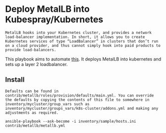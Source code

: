 # Deploy MetalLB into Kubespray/Kubernetes
```
MetalLB hooks into your Kubernetes cluster, and provides a network load-balancer implementation. In short, it allows you to create Kubernetes services of type “LoadBalancer” in clusters that don’t run on a cloud provider, and thus cannot simply hook into paid products to provide load-balancers.
```
This playbook aims to automate [this](https://metallb.universe.tf/tutorial/layer2/). It deploys MetalLB into kubernetes and sets up a layer 2 loadbalancer.

## Install
```
Defaults can be found in contrib/metallb/roles/provision/defaults/main.yml. You can override the defaults by copying the contents of this file to somewhere in inventory/mycluster/group_vars such as inventory/mycluster/groups_vars/k8s-cluster/addons.yml and making any adjustments as required.

ansible-playbook --ask-become -i inventory/sample/hosts.ini contrib/metallb/metallb.yml
```
